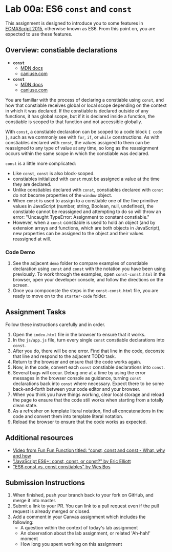 # Lab 00a: ES6 `const` and `const`

This assignment is designed to introduce you to some features in [ECMAScript 2015](https://www.ecma-international.org/ecma-262/6.0/), otherwise known as ES6. From this point on, you are expected to use these features.

## Overview: constiable declarations 

- **`const`**
	- [MDN docs](https://developer.mozilla.org/en-US/docs/Web/JavaScript/Reference/Statements/const)
	- [caniuse.com](http://caniuse.com/#feat=const)
- **`const`**
	- [MDN docs](https://developer.mozilla.org/en-US/docs/Web/JavaScript/Reference/Statements/const)
	- [caniuse.com](http://caniuse.com/#feat=const)

You are familiar with the process of declaring a constiable using `const`, and how that constiable receives global or local scope depending on the context in which it was declared. If the constiable is declared outside of any functions, it has global scope, but if it is declared inside a function, the constiable is scoped to that function and not accessible globally.

With `const`, a constiable declaration can be scoped to a code block `{ code }`, such as we commonly see with `for`,  `if`, or `while` constructions. As with constiables declared with `const`, the values assigned to them can be reassigned to any type of value at any time, so long as the reassignment occurs within the same scope in which the constiable was declared.

`const` is a little more complicated:

- Like `const`, `const` is also block-scoped.
- constiables initialized with `const` must be assigned a value at the time they are declared.
- Unlike constiables declared with `const`, constiables declared with `const` do not become properties of the `window` object.
- When `const` is used to assign to a constiable one of the five primitive values in JavaScript (number, string, Boolean, null, undefined), the constiable cannot be reassigned and attempting to do so will throw an error: "Uncaught TypeError: Assignment to constant constiable."
- However, when a `const` constiable is used to hold an object (and by extension arrays and functions, which are both objects in JavaScript), new properties can be assigned to the object and their values reassigned at will.

### Code Demo

1. See the adjacent `demo` folder to compare examples of constiable declaration using `const` and `const` with the notation you have been using previously. To work through the examples, open `const-const.html` in the browser, open your developer console, and follow the directions on the screen.
1. Once you compconste the steps in the `const-const.html` file, you are ready to move on to the `starter-code` folder.

## Assignment Tasks

Follow these instructions carefully and in order.

1. Open the `index.html` file in the browser to ensure that it works.
1. In the `js/app.js` file, turn every single `const` constiable declarations into `const`.
1. After you do, there will be one error. Find that line in the code, deconste that line and respond to the adjacent TODO task.
1. Return to the browser and ensure that the code works again.
1. Now, in the code, convert each `const` constiable declarations into `const`.
1. Several bugs will occur. Debug one at a time by using the error messages in the browser console as guidance, turning `const` declarations back into `const` where necessary. Expect there to be some back-and-forth between your code editor and your browser.
1. When you think you have things working, clear local storage and reload the page to ensure that the code still works when starting from a totally clean state.
1. As a refresher on template literal notation, find all concatenations in the code and convert them into template literal notation.
1. Reload the browser to ensure that the code works as expected.

## Additional resources

- [Video from Fun Fun Function titled: “const, const and const - What, why and how](https://www.youtube.com/watch?v=sjyJBL5fkp8)
- ["JavaScript ES6+: const, const, or const?" by Eric Elliott](https://medium.com/javascript-scene/javascript-es6-const-const-or-const-ba58b8dcde75)
- ["ES6 const vs. const constiables" by Wes Bos](http://wesbos.com/const-vs-const/)

## Submission Instructions

1. When finished, push your branch back to your fork on GitHub, and merge it into master. 
1. Submit a link to your PR. You can link to a pull request even if the pull request is already merged or closed.
1. Add a comment in your Canvas assignment which includes the following:
    - A question within the context of today's lab assignment
    - An observation about the lab assignment, or related 'Ah-hah!' moment
    - How long you spent working on this assignment
